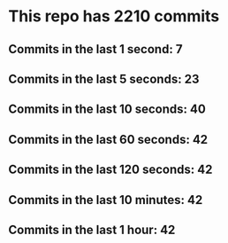 # This repo has 2210 commits

## Commits in the last 1 second: 7
## Commits in the last 5 seconds: 23
## Commits in the last 10 seconds: 40
## Commits in the last 60 seconds: 42
## Commits in the last 120 seconds: 42
## Commits in the last 10 minutes: 42
## Commits in the last 1 hour: 42
